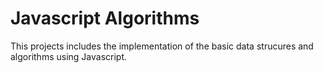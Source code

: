 # Javascript Algorithms

This projects includes the implementation of the basic data strucures and algorithms using Javascript.
